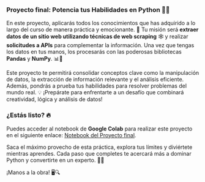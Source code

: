 ### Proyecto final: Potencia tus Habilidades en Python 🚀🐍

En este proyecto, aplicarás todos los conocimientos que has adquirido a lo largo del curso de manera práctica y emocionante. 🌟 Tu misión será **extraer datos de un sitio web utilizando técnicas de web scraping** 🕸️ y realizar **solicitudes a APIs** para complementar la información. Una vez que tengas los datos en tus manos, los procesarás con las poderosas bibliotecas **Pandas** y **NumPy**. 📊🔢

Este proyecto te permitirá consolidar conceptos clave como la manipulación de datos, la extracción de información relevante y el análisis eficiente. Además, pondrás a prueba tus habilidades para resolver problemas del mundo real. 💡 ¡Prepárate para enfrentarte a un desafío que combinará creatividad, lógica y análisis de datos!

### ¿Estás listo? 🔥
Puedes acceder al notebook de **Google Colab** para realizar este proyecto en el siguiente enlace: [Notebook del Proyecto final](#).

Saca el máximo provecho de esta práctica, explora tus límites y diviértete mientras aprendes. Cada paso que completes te acercará más a dominar Python y convertirte en un experto. 💪✨

¡Manos a la obra! 🖥️🔍
